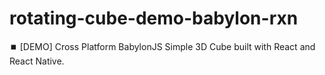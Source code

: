 # rotating-cube-demo-babylon-rxn
⏹️ [DEMO] Cross Platform BabylonJS Simple 3D Cube built with React and React Native.
